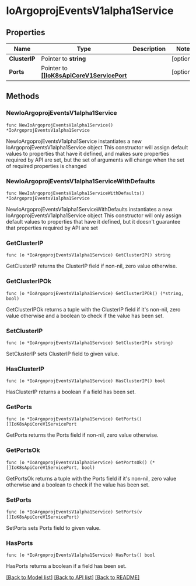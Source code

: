 # IoArgoprojEventsV1alpha1Service

## Properties

Name | Type | Description | Notes
------------ | ------------- | ------------- | -------------
**ClusterIP** | Pointer to **string** |  | [optional] 
**Ports** | Pointer to [**[]IoK8sApiCoreV1ServicePort**](IoK8sApiCoreV1ServicePort.md) |  | [optional] 

## Methods

### NewIoArgoprojEventsV1alpha1Service

`func NewIoArgoprojEventsV1alpha1Service() *IoArgoprojEventsV1alpha1Service`

NewIoArgoprojEventsV1alpha1Service instantiates a new IoArgoprojEventsV1alpha1Service object
This constructor will assign default values to properties that have it defined,
and makes sure properties required by API are set, but the set of arguments
will change when the set of required properties is changed

### NewIoArgoprojEventsV1alpha1ServiceWithDefaults

`func NewIoArgoprojEventsV1alpha1ServiceWithDefaults() *IoArgoprojEventsV1alpha1Service`

NewIoArgoprojEventsV1alpha1ServiceWithDefaults instantiates a new IoArgoprojEventsV1alpha1Service object
This constructor will only assign default values to properties that have it defined,
but it doesn't guarantee that properties required by API are set

### GetClusterIP

`func (o *IoArgoprojEventsV1alpha1Service) GetClusterIP() string`

GetClusterIP returns the ClusterIP field if non-nil, zero value otherwise.

### GetClusterIPOk

`func (o *IoArgoprojEventsV1alpha1Service) GetClusterIPOk() (*string, bool)`

GetClusterIPOk returns a tuple with the ClusterIP field if it's non-nil, zero value otherwise
and a boolean to check if the value has been set.

### SetClusterIP

`func (o *IoArgoprojEventsV1alpha1Service) SetClusterIP(v string)`

SetClusterIP sets ClusterIP field to given value.

### HasClusterIP

`func (o *IoArgoprojEventsV1alpha1Service) HasClusterIP() bool`

HasClusterIP returns a boolean if a field has been set.

### GetPorts

`func (o *IoArgoprojEventsV1alpha1Service) GetPorts() []IoK8sApiCoreV1ServicePort`

GetPorts returns the Ports field if non-nil, zero value otherwise.

### GetPortsOk

`func (o *IoArgoprojEventsV1alpha1Service) GetPortsOk() (*[]IoK8sApiCoreV1ServicePort, bool)`

GetPortsOk returns a tuple with the Ports field if it's non-nil, zero value otherwise
and a boolean to check if the value has been set.

### SetPorts

`func (o *IoArgoprojEventsV1alpha1Service) SetPorts(v []IoK8sApiCoreV1ServicePort)`

SetPorts sets Ports field to given value.

### HasPorts

`func (o *IoArgoprojEventsV1alpha1Service) HasPorts() bool`

HasPorts returns a boolean if a field has been set.


[[Back to Model list]](../README.md#documentation-for-models) [[Back to API list]](../README.md#documentation-for-api-endpoints) [[Back to README]](../README.md)


